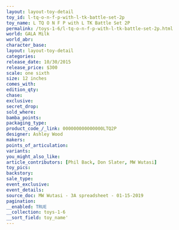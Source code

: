 ```yaml
---
layout: layout-toy-detail 
toy_id: l-tq-o-n-f-p-with-l-tk-battle-set-2p
toy_name: L TQ O N F P with L TK Battle Set 2P
permalink: /toys-1-6/l-tq-o-n-f-p-with-l-tk-battle-set-2p.html
world: GALA Milk
world_abr: 
character_base: 
layout: layout-toy-detail
categories: 
release_date: 10/30/2015
release_price: $300 
scale: one sixth
size: 12 inches
comes_with: 
edition_qty: 
chase: 
exclusive: 
secret_drop: 
sold_where: 
bamba_points: 
packaging_type: 
product_code_/_link: 000000000000000LTQ2P
designer: Ashley Wood
makers: 
points_of_articulation: 
variants: 
you_might_also_like: 
article_contributors: [Phil Back, Don Slater, MW Wutasi]
toy_pics: 
backstory: 
sale_type: 
event_exclusive: 
event_details: 
source_doc: MW Wutasi - 3A spreadsheet - 01-15-2019
pagination: 
__enabled: TRUE
__collection: toys-1-6
__sort_field: toy_name'
---
```

